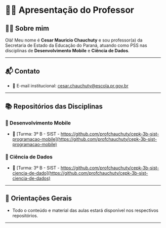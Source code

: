 # 👨‍🏫 Apresentação do Professor

## 🧑‍🏫 Sobre mim

Olá! Meu nome é **Cesar Mauricio Chauchuty** e sou professor(a) da Secretaria de Estado da Educação do Paraná, atuando como PSS nas disciplinas de **Desenvolvimento Mobile** e **Ciência de Dados**.

---

## 📬 Contato

- 📧 E-mail institucional: [cesar.chauchuty@escola.pr.gov.br](cesar.chauchuty@escola.pr.gov.br)
  
---

## 📚 Repositórios das Disciplinas

### 🔷 Desenvolvimento Mobile
- 🔗 [Turma: 3º B - SIST - https://github.com/profchauchuty/cepk-3b-sist-programacao-mobile](https://github.com/profchauchuty/cepk-3b-sist-programacao-mobile)

### 🔶 Ciência de Dados
- 🔗 [Turma: 3º B - SIST - https://github.com/profchauchuty/cepk-3b-sist-ciencia-de-dado](https://github.com/profchauchuty/cepk-3b-sist-ciencia-de-dados)

---

## 📌 Orientações Gerais
- Todo o conteúdo e material das aulas estará disponível nos respectivos repositórios.
  
---
